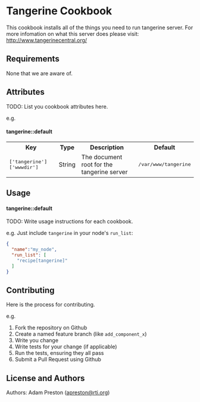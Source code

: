 Tangerine Cookbook
==========================
This cookbook installs all of the things you need to run tangerine server.  For more infomation on what this server does please visit: http://www.tangerinecentral.org/


Requirements
------------
None that we are aware of.


Attributes
----------
TODO: List you cookbook attributes here.

e.g.
#### tangerine::default
<table>
  <tr>
    <th>Key</th>
    <th>Type</th>
    <th>Description</th>
    <th>Default</th>
  </tr>
  <tr>
    <td><tt>['tangerine']['wwwdir']</tt></td>
    <td>String</td>
    <td>The document root for the tangerine server</td>
    <td><tt>/var/www/tangerine</tt></td>
  </tr>
</table>

Usage
-----
#### tangerine::default
TODO: Write usage instructions for each cookbook.

e.g.
Just include `tangerine` in your node's `run_list`:

```json
{
  "name":"my_node",
  "run_list": [
    "recipe[tangerine]"
  ]
}
```

Contributing
------------
Here is the process for contributing. 

e.g.
1. Fork the repository on Github
2. Create a named feature branch (like `add_component_x`)
3. Write you change
4. Write tests for your change (if applicable)
5. Run the tests, ensuring they all pass
6. Submit a Pull Request using Github

License and Authors
-------------------
Authors: Adam Preston (apreston@rti.org)
